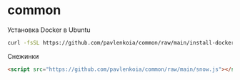 # common

Установка Docker в Ubuntu
```bash
curl -fsSL https://github.com/pavlenkoia/common/raw/main/install-docker.sh | bash
```

Снежинки
```html
<script src="https://github.com/pavlenkoia/common/raw/main/snow.js"></script>
```
